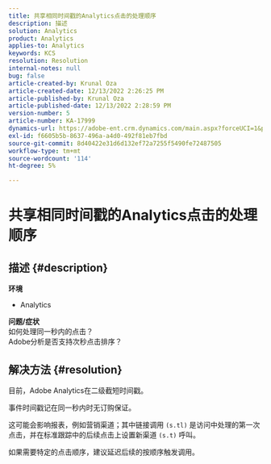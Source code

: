 ```yaml
---
title: 共享相同时间戳的Analytics点击的处理顺序
description: 描述
solution: Analytics
product: Analytics
applies-to: Analytics
keywords: KCS
resolution: Resolution
internal-notes: null
bug: false
article-created-by: Krunal Oza
article-created-date: 12/13/2022 2:26:25 PM
article-published-by: Krunal Oza
article-published-date: 12/13/2022 2:28:59 PM
version-number: 5
article-number: KA-17999
dynamics-url: https://adobe-ent.crm.dynamics.com/main.aspx?forceUCI=1&pagetype=entityrecord&etn=knowledgearticle&id=c59aec1b-f27a-ed11-81ac-6045bd006b3d
exl-id: f6605b5b-8637-496a-a4d0-492f81eb7fbd
source-git-commit: 8d40422e31d6d132ef72a7255f5490fe72487505
workflow-type: tm+mt
source-wordcount: '114'
ht-degree: 5%

---
```


# 共享相同时间戳的Analytics点击的处理顺序

## 描述 {#description}

<b>环境</b>
- Analytics



<b>问题/症状</b><br>如何处理同一秒内的点击？<br>Adobe分析是否支持次秒点击排序？

## 解决方法 {#resolution}


目前，Adobe Analytics在二级截短时间戳。

事件时间戳记在同一秒内时无订购保证。

这可能会影响报表，例如营销渠道；其中链接调用 `(s.tl)` 是访问中处理的第一次点击，并在标准跟踪中的后续点击上设置新渠道 `(s.t)` 呼叫。

如果需要特定的点击顺序，建议延迟后续的按顺序触发调用。
